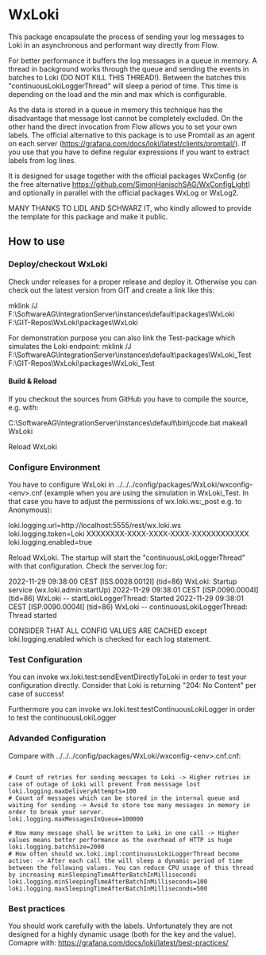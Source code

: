 # WxLoki
This package encapsulate the process of sending your log messages to Loki in an asynchronous and performant way directly from Flow.

For better performance it buffers the log messages in a queue in memory. A thread in background works through the queue and sending the events in batches to Loki (DO NOT KILL THIS THREAD!).
Between the batches this "continuousLokiLoggerThread" will sleep a period of time. This time is depending on the load and the min and max which is configurable.

As the data is stored in a queue in memory this technique has the disadvantage that message lost cannot be completely excluded. On the other hand the direct invocation from Flow allows you to set your own labels.
The official alternative to this package is to use Promtail as an agent on each server (https://grafana.com/docs/loki/latest/clients/promtail/). 
If you use that you have to define regular expressions if you want to extract labels from log lines.

It is designed for usage together with the official packages WxConfig (or the free alternative https://github.com/SimonHanischSAG/WxConfigLight) and optionally in parallel with the official packages WxLog or WxLog2.

MANY THANKS TO LIDL AND SCHWARZ IT, who kindly allowed to provide the template for this package and make it public.

<h2>How to use</h2>

<h3>Deploy/checkout WxLoki</h3>

Check under releases for a proper release and deploy it. Otherwise you can check out the latest version from GIT and create a link like this:

mklink /J F:\\SoftwareAG\\IntegrationServer\\instances\\default\\packages\\WxLoki F:\\GIT-Repos\\WxLoki\\packages\\WxLoki

For demonstration purpose you can also link the Test-package which simulates the Loki endpoint:
mklink /J F:\\SoftwareAG\\IntegrationServer\\instances\\default\\packages\\WxLoki_Test F:\\GIT-Repos\\WxLoki\\packages\\WxLoki_Test

<h4>Build & Reload</h4>

If you checkout the sources from GitHub you have to compile the source, e.g. with:

C:\SoftwareAG\IntegrationServer\instances\default\bin\jcode.bat makeall WxLoki

Reload WxLoki

<h3>Configure Environment</h3>

You have to configure WxLoki in ../../../config/packages/WxLoki/wxconfig-&lt;env&gt;.cnf (example when you are using the simulation in WxLoki_Test. 
In that case you have to adjust the permissions of wx.loki.ws:_post e.g. to Anonymous):

loki.logging.url=http://localhost:5555/rest/wx.loki.ws
loki.logging.token=Loki XXXXXXXX-XXXX-XXXX-XXXX-XXXXXXXXXXXX
loki.logging.enabled=true

Reload WxLoki. The startup will start the "continuousLokiLoggerThread" with that configuration. Check the server.log for:
  
2022-11-29 09:38:00 CEST [ISS.0028.0012I] (tid=86) WxLoki: Startup service (wx.loki.admin:startUp) 
2022-11-29 09:38:01 CEST [ISP.0090.0004I] (tid=86) WxLoki -- startLokiLoggerThread: Started 
2022-11-29 09:38:01 CEST [ISP.0090.0004I] (tid=86) WxLoki -- continuousLokiLoggerThread: Thread started 

CONSIDER THAT ALL CONFIG VALUES ARE CACHED except loki.logging.enabled which is checked for each log statement.

<h3>Test Configuration</h3>

You can invoke wx.loki.test:sendEventDirectlyToLoki in order to test your configuration directly. Consider that Loki is returning "204: No Content" per case of success!
  
Furthermore you can invoke wx.loki.test:testContinuousLokiLogger in order to test the continuousLokiLogger


<h3>Advanded Configuration</h3>

Compare with ../../../config/packages/WxLoki/wxconfig-&lt;env&gt;.cnf.cnf:

<pre><code>
# Count of retries for sending messages to Loki -> Higher retries in case of outage of Loki will prevent from messsage lost
loki.logging.maxDeliveryAttempts=100
# Count of messages which can be stored in the internal queue and waiting for sending -> Avoid to store too many messages in memory in order to break your server.
loki.logging.maxMessagesInQueue=100000

# How many message shall be written to Loki in one call -> Higher values means better performance as the overhead of HTTP is huge
loki.logging.batchSize=2000
# How often should wx.loki.impl:continuousLokiLoggerThread become active: -> After each call the will sleep a dynamic period of time between the following values. You can reduce CPU usage of this thread by increasing minSleepingTimeAfterBatchInMilliseconds
loki.logging.minSleepingTimeAfterBatchInMilliseconds=100
loki.logging.maxSleepingTimeAfterBatchInMilliseconds=500
</code></pre>

<h3>Best practices</h3>

You should work carefully with the labels. Unfortunately they are not designed for a highly dynamic usage (both for the key and the value). Comapre with: https://grafana.com/docs/loki/latest/best-practices/
